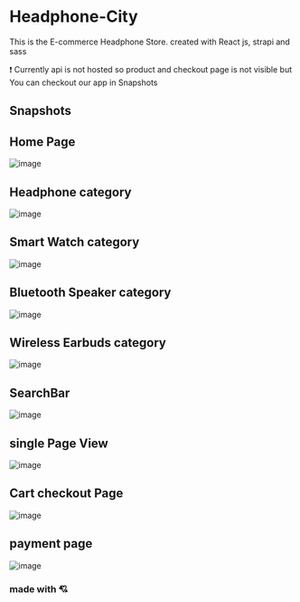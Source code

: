 # Headphone-City
This is the E-commerce Headphone Store. created with React js, strapi and sass

❗ Currently api is not hosted so product and checkout page is not visible but You can checkout our app in Snapshots

## Snapshots

## Home Page

![image](https://user-images.githubusercontent.com/117756490/228861010-7473210c-9248-4ba0-9430-919ceaeb5a8d.png)

## Headphone category 

![image](https://user-images.githubusercontent.com/117756490/228861705-c027b26b-8dae-471d-be47-614fb0020fdd.png)

## Smart Watch category 

![image](https://user-images.githubusercontent.com/117756490/228862061-00c5f159-7712-45dd-89d6-5043cc0e667b.png)

## Bluetooth Speaker category 

![image](https://user-images.githubusercontent.com/117756490/228862366-69b6eb06-cfc9-42d7-8429-f18c90c7ed72.png)

## Wireless Earbuds category 

![image](https://user-images.githubusercontent.com/117756490/228862607-3fdb2857-6c5d-4cde-a4fb-8c13e3f9ef36.png)

## SearchBar

![image](https://user-images.githubusercontent.com/117756490/228863085-5b3dc7f9-b332-4813-8c75-31058f077592.png)

## single Page View 

![image](https://user-images.githubusercontent.com/117756490/228863296-156cef8b-12a3-451f-a8d8-dbf62504bb32.png)

## Cart checkout Page

![image](https://user-images.githubusercontent.com/117756490/228863720-673d0a7a-709f-41e8-a1e6-8174531fb6d0.png)

## payment page

![image](https://user-images.githubusercontent.com/117756490/228864951-de792bdd-4724-4461-8ce6-75796fcdef40.png)


### made with 💘
